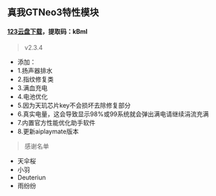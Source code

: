 ## 真我GTNeo3特性模块
#### [123云盘下载](https://www.123865.com/s/RseRVv-6pdAh?)，提取码：kBmI
> v2.3.4
 - 添加：
 - 1.扬声器排水
 - 2.指纹修复类
 - 3.满血充电
 - 4.电池优化
 - 5.因为天玑芯片key不会损坏去除修复部分
 - 6.真实电量，这会导致显示98%或99系统就会弹出满电请继续涓流充满
 - 7.内置官方性能优化助手软件
 - 8.更新aiplaymate版本

> 感谢名单
 - 天伞桜
 - 小羽
 - Deuteriun
 - 雨纷纷
